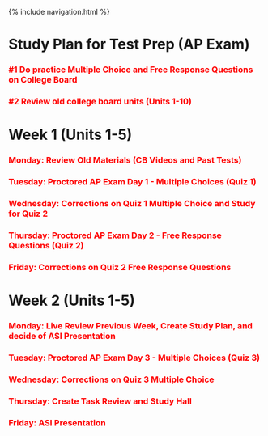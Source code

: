 {% include navigation.html %}

# Study Plan for Test Prep (AP Exam)

### <span style="color: red"> #1 Do practice Multiple Choice and Free Response Questions on College Board </span>
### <span style="color: red"> #2 Review old college board units (Units 1-10) </span>


# Week 1 (Units 1-5)

### <span style="color: red"> Monday: Review Old Materials (CB Videos and Past Tests) </span>

### <span style="color: red"> Tuesday: Proctored AP Exam Day 1 - Multiple Choices (Quiz 1) </span>

### <span style="color: red"> Wednesday: Corrections on Quiz 1 Multiple Choice and Study for Quiz 2 </span>

### <span style="color: red"> Thursday: Proctored AP Exam Day 2 - Free Response Questions (Quiz 2) </span>

### <span style="color: red"> Friday: Corrections on Quiz 2 Free Response Questions </span>

# Week 2 (Units 1-5)

### <span style="color: red"> Monday: Live Review Previous Week, Create Study Plan, and decide of ASI Presentation</span>

### <span style="color: red"> Tuesday: Proctored AP Exam Day 3 - Multiple Choices (Quiz 3) </span>

### <span style="color: red"> Wednesday: Corrections on Quiz 3 Multiple Choice </span>

### <span style="color: red"> Thursday: Create Task Review and Study Hall </span>

### <span style="color: red"> Friday: ASI Presentation </span>
